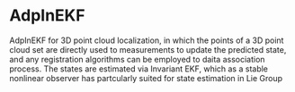 # AdpInEKF
AdpInEKF for 3D point cloud localization, in which the points of a 3D point cloud set are directly used to measurements to update the predicted state, and any registration algorithms can be employed to  daita association process. The states are estimated via Invariant EKF,  which as a stable nonlinear observer has partcularly suited for state estimation in Lie Group
